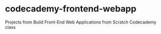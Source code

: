 # codecademy-frontend-webapp
Projects from Build Front-End Web Applications from Scratch Codecademy class

